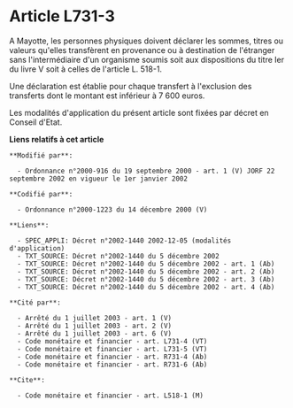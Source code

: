 # Article L731-3

A Mayotte, les personnes physiques doivent déclarer les sommes, titres ou valeurs qu'elles transfèrent en provenance ou à
destination de l'étranger sans l'intermédiaire d'un organisme soumis soit aux dispositions du titre Ier du livre V soit à
celles de l'article L. 518-1.

Une déclaration est établie pour chaque transfert à l'exclusion des transferts dont le montant est inférieur à 7 600 euros.

Les modalités d'application du présent article sont fixées par décret en Conseil d'Etat.

**Liens relatifs à cet article**

	**Modifié par**:

	  - Ordonnance n°2000-916 du 19 septembre 2000 - art. 1 (V) JORF 22 septembre 2002 en vigueur le 1er janvier 2002

	**Codifié par**:

	  - Ordonnance n°2000-1223 du 14 décembre 2000 (V)

	**Liens**:

	  - SPEC_APPLI: Décret n°2002-1440 2002-12-05 (modalités d'application)
	  - TXT_SOURCE: Décret n°2002-1440 du 5 décembre 2002
	  - TXT_SOURCE: Décret n°2002-1440 du 5 décembre 2002 - art. 1 (Ab)
	  - TXT_SOURCE: Décret n°2002-1440 du 5 décembre 2002 - art. 2 (Ab)
	  - TXT_SOURCE: Décret n°2002-1440 du 5 décembre 2002 - art. 3 (Ab)
	  - TXT_SOURCE: Décret n°2002-1440 du 5 décembre 2002 - art. 4 (Ab)

	**Cité par**:

	  - Arrêté du 1 juillet 2003 - art. 1 (V)
	  - Arrêté du 1 juillet 2003 - art. 2 (V)
	  - Arrêté du 1 juillet 2003 - art. 6 (V)
	  - Code monétaire et financier - art. L731-4 (VT)
	  - Code monétaire et financier - art. L731-5 (VT)
	  - Code monétaire et financier - art. R731-4 (Ab)
	  - Code monétaire et financier - art. R731-6 (Ab)

	**Cite**:

	  - Code monétaire et financier - art. L518-1 (M)
